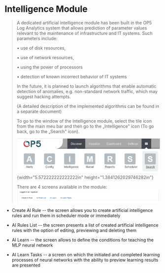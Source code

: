 Intelligence Module
===================

> A dedicated artificial intelligence module has been built in the OP5
> Log Analytics system that allows prediction of parameter values
> relevant to the maintenance of infrastructure and IT systems. Such
> parameters include:
>
> • use of disk resources,
>
> • use of network resources,
>
> • using the power of processors
>
> • detection of known incorrect behavior of IT systems
>
> In the future, it is planned to launch algorithms that enable
> automatic detection of anomalies, e.g. non-standard network traffic,
> which may suggest hacking attempts.
>
> (A detailed description of the implemented algorithms can be found in
> a separate document)
>
> To go to the window of the Intelligence module, select the tile icon
> from the main meu bar and then go to the „Intelligence" icon (To go
> back, go to the „Search" icon).
>
> ![](./media/media/image38.png){width="5.572222222222222in"
> height="1.3841262029746282in"}
>
> There are 4 screens available in the
> module:![](./media/media/image64.png)

-   Create AI Rule -- the screen allows you to create artificial
     intelligence rules and run them in scheduler mode or immediately

-   AI Rules List -- the screen presents a list of created artificial
     intelligence rules with the option of editing, previewing and
     deleting them

-   AI Learn -- the screen allows to define the conditions for teaching
     the MLP neural network

-   AI Learn Tasks -- a screen on which the initiated and completed
     learning processes of neural networks with the ability to preview
     learning results are presented
